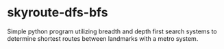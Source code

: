 # skyroute-dfs-bfs
Simple python program utilizing breadth and depth first search systems to determine shortest routes between landmarks with a metro system.
